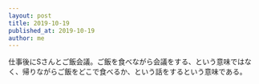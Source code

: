 ```yaml
---
layout: post
title: 2019-10-19
published_at: 2019-10-19
author: me
---
```


仕事後にSさんとご飯会議。ご飯を食べながら会議をする、という意味ではなく、帰りながらご飯をどこで食べるか、という話をするという意味である。
